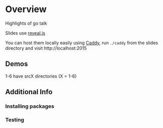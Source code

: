 # Overview

Highlights of go talk

Slides use [reveal.js](https://revealjs.com)

You can host them locally easily using [Caddy](https://caddyserver.com/), run `./caddy` from the slides directory and visit http://localhost:2015



## Demos

1-6 have srcX directories (X = 1-6)

## Additional Info

### Installing packages

### Testing